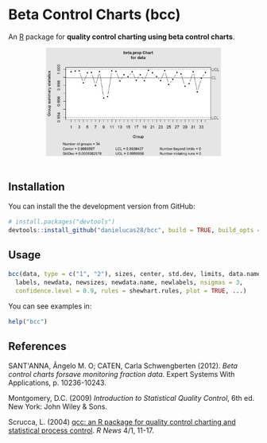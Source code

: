 # Beta Control Charts (bcc)


An [R](https://www.r-project.org/) package for **quality control charting using beta control charts**.

<center>
<img src="man/figures/bcc-1.png" style="width: 70%" />
</center>
<br>

## Installation

You can install the the development version from GitHub:

``` r
# install.packages("devtools")
devtools::install_github("danielucas28/bcc", build = TRUE, build_opts = c("--no-resave-data", "--no-manual"))
```

## Usage


``` r
bcc(data, type = c("1", "2"), sizes, center, std.dev, limits, data.name,
  labels, newdata, newsizes, newdata.name, newlabels, nsigmas = 3,
  confidence.level = 0.9, rules = shewhart.rules, plot = TRUE, ...)
```

You can see examples in:

``` r
help("bcc")
```
## References

SANT'ANNA, Ângelo M. O; CATEN, Carla Schwengberten (2012). *Beta control charts forsave monitoring fraction data.* Expert Systems With Applications, p. 10236-10243.

Montgomery, D.C. (2009) *Introduction to Statistical Quality Control*, 6th ed. New York: John Wiley & Sons.

Scrucca, L. (2004) [qcc: an R package for quality control charting and
statistical process control](http://www.stat.unipg.it/luca/misc/Rnews_2004-1-pag11-17.pdf). *R News* 4/1, 11-17. 

